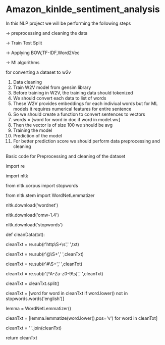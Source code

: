 # Amazon_kinlde_sentiment_analysis
In this NLP project we will be performing the following steps


-> preprocessing and cleaning the data

-> Train Test Split

-> Applying BOW,TF-IDF,Word2Vec

-> Ml algorithms

for converting a dataset to w2v
1. Data cleaning
2. Train W2V model from gensim library
3. Before training in W2V, the training data should tokenized
4. We should convert each data to list of words
5. These W2V provides embeddings for each indiviual words but for   ML models it requires numerical features for entire sentence
6. So we should create a function to convert sentences to vectors
7. words = [word for word in doc if word in model.wv]
8. Then the vector is of size 100 we should be avg
9. Training the model
10. Prediction of the model
11. For better prediction score we should perform data preprocessing and cleaning


Basic code for Preprocessing and cleaning of the dataset

  import re
  
  import nltk
  
  from nltk.corpus import stopwords
  
  from nltk.stem import WordNetLemmatizer
  
  nltk.download('wordnet')
  
  nltk.download('omw-1.4')
  
  nltk.download('stopwords')
  
  def cleanData(txt):
  
  cleanTxt = re.sub(r'http\S+\s',' ',txt)
  
  cleanTxt = re.sub(r'@\S+',' ',cleanTxt)
  
  cleanTxt = re.sub(r'#\S+',' ',cleanTxt)
  
  cleanTxt = re.sub(r'[^A-Za-z0-9\s]',' ',cleanTxt)
  
  cleanTxt = cleanTxt.split()
  
  cleanTxt = [word for word in cleanTxt if word.lower() not in stopwords.words('english')]
  
  
  lemma = WordNetLemmatizer()
  
  cleanTxt = [lemma.lemmatize(word.lower(),pos='v') for word in cleanTxt]
  
  cleanTxt = ' '.join(cleanTxt)
  
  return cleanTxt
  
